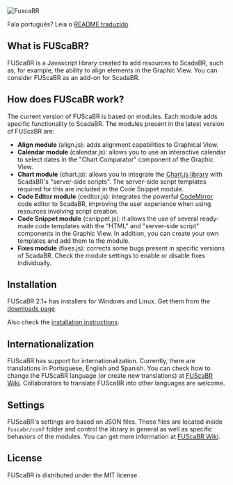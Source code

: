 ![FuscaBR](https://user-images.githubusercontent.com/82009729/121762159-9253a980-cb0a-11eb-8230-c8d1a3fb874e.png)


Fala português? Leia o [README traduzido](README_pt.md)

## What is FUScaBR?
FUScaBR is a Javascript library created to add resources to ScadaBR, such as, for example, the ability to align elements in the Graphic View. You can consider FUScaBR as an add-on for ScadaBR.

## How does FUScaBR work?
The current version of FUScaBR is based on modules. Each module adds specific functionality to ScadaBR. The modules present in the latest version of FUScaBR are:
- **Align module** (align.js): adds alignment capabilities to Graphical View.
- **Calendar module** (calendar.js): allows you to use an interactive calendar to select dates in the "Chart Comparator" component of the Graphic View.
- **Chart module** (chart.js): allows you to integrate the [Chart.js library](https://www.chartjs.org/) with ScadaBR's "server-side scripts". The server-side script templates required for this are included in the Code Snippet module.
- **Code Editor module** (ceditor.js): integrates the powerful [CodeMirror](https://codemirror.net/) code editor to ScadaBR, improving the user experience when using resources involving script creation.
- **Code Snippet module** (csnippet.js): it allows the use of several ready-made code templates with the "HTML" and "server-side script" components in the Graphic View. In addition, you can create your own templates and add them to the module. 
- **Fixes module** (fixes.js): corrects some bugs present in specific versions of ScadaBR. Check the module settings to enable or disable fixes individually.

## Installation
FUScaBR 2.1+ has installers for Windows and Linux. Get them from the [downloads page](https://github.com/celsou/fuscabr/releases/latest/).

Also check the [installation instructions](https://github.com/celsou/fuscabr/wiki/Installation).

## Internationalization
FUScaBR has support for internationalization. Currently, there are translations in Portuguese, English and Spanish. You can check how to change the FUScaBR language (or create new translations) at [FUScaBR Wiki](https://github.com/celsou/fuscabr/wiki/FUScaBR-localization). Collaborators to translate FUScaBR into other languages are welcome.

## Settings
FUScaBR's settings are based on JSON files. These files are located inside `fuscabr/conf` folder and control the library in general as well as specific behaviors of the modules. You can get more information at [FUScaBR Wiki](https://github.com/celsou/fuscabr/wiki/FUScaBR-settings).

## License
FUScaBR is distributed under the MIT license.
